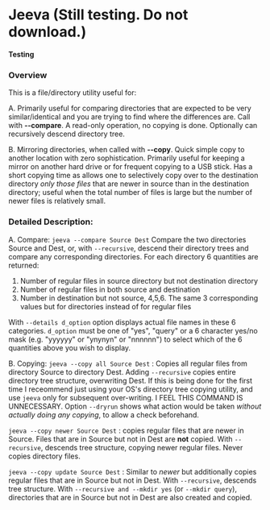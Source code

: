 # Jeeva  (Still testing. Do not download.)
**Testing**

### Overview
This is a file/directory utility useful for:

A. Primarily useful for comparing directories that are expected to be very similar/identical and you are trying to find where the differences are. Call with **--compare**. A read-only operation, no copying is done. Optionally can recursively descend directory tree.


B. Mirroring directories, when called with **--copy**. Quick simple copy to another location with zero sophistication. Primarily useful for keeping a mirror on another hard drive or for frequent copying to a USB stick. Has a short copying time as allows one to selectively copy over to the destination directory *only those files* that are newer in source than in the destination directory; useful when the total number of files is large but the number of newer files is relatively small. 


### Detailed Description:
A. Compare: 
`jeeva --compare Source Dest`  Compare the two directories Source and Dest, or, with `--recursive`, descend their directory trees and compare any corresponding directories. For each directory 6 quantities are returned:
   1. Number of regular files in source directory but not destination directory
   2. Number of regular files in both source and destination
   3. Number in destination but not source, 
   4,5,6. The same 3 corresponding values but for directories instead of for regular files

With `--details d_option` option displays actual file names in these 6 categories. `d_option` must be one of "yes", "query" or a 6 character yes/no mask (e.g. "yyyyyy" or "ynynyn" or "nnnnnn") to select which of the 6 quantities above you wish to display.

B. Copying:
`jeeva --copy all Source Dest` : Copies all regular files from directory Source to directory Dest. Adding `--recursive` copies entire directory tree structure, overwriting Dest. If this is being done for the first time I receommend just using your OS's directory tree copying utility, and use `jeeva` only for subsequent over-writing. I FEEL THIS COMMAND IS UNNECESSARY.
Option `--dryrun` shows what action would be taken *without actually doing any copying*, to allow a check beforehand.

`jeeva --copy newer Source Dest`  : copies regular files that are newer in Source. Files that are in Source but not in Dest are **not** copied. With `--recursive`, descends tree structure, copying newer regular files. Never copies directory files.

`jeeva --copy update Source Dest` : Similar to *newer* but additionally copies regular files that are in Source but not in Dest.  With `--recursive`, descends tree structure. With `--recursive and --mkdir yes` (or `--mkdir query`), directories that are in Source but not in Dest are also created and copied. 

